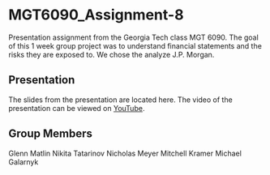 # MGT6090_Assignment-8

Presentation assignment from the Georgia Tech class MGT 6090. The goal of this 1 week group project was to understand financial statements and the risks they are exposed to. We chose the analyze J.P. Morgan. 

## Presentation
The slides from the presentation are located here. The video of the presentation can be viewed on [YouTube](https://youtu.be/DAg-fwU3hQ0?si=DqbfknOXarnIHwV-). 

## Group Members
Glenn Matlin
Nikita Tatarinov
Nicholas Meyer
Mitchell Kramer
Michael Galarnyk

